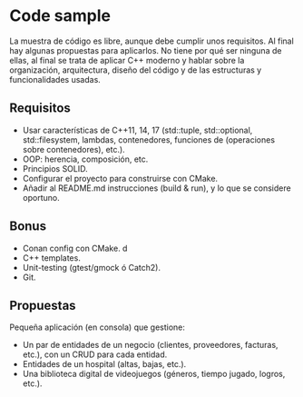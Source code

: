 # Code sample

La muestra de código es libre, aunque debe cumplir unos requisitos. Al final hay algunas propuestas para aplicarlos. No tiene por qué ser ninguna de ellas, al final se trata de aplicar C++ moderno y hablar sobre la organización, arquitectura, diseño del código y de las estructuras y funcionalidades usadas.

## Requisitos
* Usar características de C++11, 14, 17 (std::tuple, std::optional, std::filesystem, lambdas, contenedores, funciones de <algorithm> (operaciones sobre contenedores), etc.).
* OOP: herencia, composición, etc.
* Principios SOLID.
* Configurar el proyecto para construirse con CMake.
* Añadir al README.md instrucciones (build & run), y lo que se considere oportuno.

## Bonus
* Conan config con CMake. d
* C++ templates.
* Unit-testing (gtest/gmock ó Catch2).
* Git.

## Propuestas

Pequeña aplicación (en consola) que gestione:
* Un par de entidades de un negocio (clientes, proveedores, facturas, etc.), con un CRUD para cada entidad.
* Entidades de un hospital (altas, bajas, etc.).
* Una biblioteca digital de videojuegos (géneros, tiempo jugado, logros, etc.).
